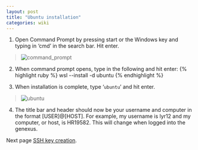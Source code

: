 ```yaml
---
layout: post
title: "Ubuntu installation"
categories: wiki
---
```


1.	Open Command Prompt by pressing start or the Windows key and typing in ‘cmd’ in the search bar. Hit enter.
 
> ![command_prompt](https://user-images.githubusercontent.com/62037577/195848020-e372fbbe-fc5b-49f0-b381-d8b0f7e65b19.png)

2.	When command prompt opens, type in the following and hit enter:
{% highlight ruby %}
wsl --install -d ubuntu
{% endhighlight %}

3.	When installation is complete, type ‘`ubuntu`’ and hit enter.
 
> ![ubuntu](https://user-images.githubusercontent.com/62037577/195848050-1474e021-7a1f-413b-858b-f6e4d67ebb31.png)

4.	The title bar and header should now be your username and computer in the format [USER]@[HOST]. For example, my username is lyr12 and my computer, or host, is HR19582. This will change when logged into the genexus.


Next page  [SSH key creation](./SSH-key-creation.md).